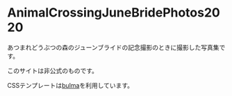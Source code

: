# AnimalCrossingJuneBridePhotos2020

あつまれどうぶつの森のジューンブライドの記念撮影のときに撮影した写真集です。

このサイトは非公式のものです。

CSSテンプレートは[bulma](https://bulma.io/)を利用しています。
